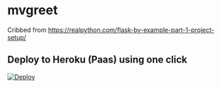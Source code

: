 # mvgreet
Cribbed from https://realpython.com/flask-by-example-part-1-project-setup/

## Deploy to Heroku (Paas) using one click
[![Deploy](https://www.herokucdn.com/deploy/button.svg)](https://heroku.com/deploy)
